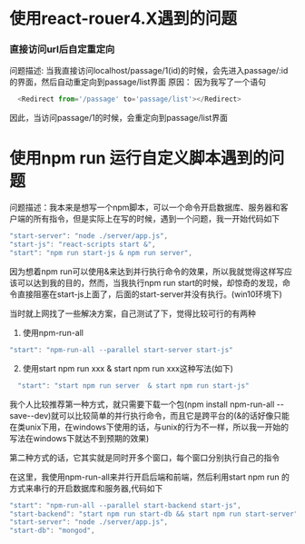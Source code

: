 # 使用react-rouer4.X遇到的问题

### 直接访问url后自定重定向
问题描述:
当我直接访问localhost/passage/1(id)的时候，会先进入passage/:id的界面，然后自动重定向到passage/list界面
原因：
因为我写了一个语句
```js
  <Redirect from='/passage' to='passage/list'></Redirect>
```
因此，当访问passage/1的时候，会重定向到passage/list界面


# 使用npm run 运行自定义脚本遇到的问题
问题描述：我本来是想写一个npm脚本，可以一个命令开启数据库、服务器和客户端的所有指令，但是实际上在写的时候，遇到一个问题，我一开始代码如下
```js
"start-server": "node ./server/app.js",
"start-js": "react-scripts start &",
"start": "npm run start-js & npm run server",
```
因为想着npm run可以使用&来达到并行执行命令的效果，所以我就觉得这样写应该可以达到我的目的，然而，当我执行npm run start的时候，却惊奇的发现，命令直接阻塞在start-js上面了，后面的start-server并没有执行。(win10环境下) 

当时就上网找了一些解决方案，自己测试了下，觉得比较可行的有两种
1. 使用npm-run-all
```js
"start": "npm-run-all --parallel start-server start-js"
```
2. 使用start npm run xxx & start npm run xxx这种写法(如下)
```js
  "start": "start npm run server  & start npm run start-js"
```
我个人比较推荐第一种方式，就只需要下载一个包(npm install npm-run-all --save--dev)就可以比较简单的并行执行命令，而且它是跨平台的(&的话好像只能在类unix下用，在windows下使用的话，与unix的行为不一样，所以我一开始的写法在windows下就达不到预期的效果)

第二种方式的话，它其实就是同时开多个窗口，每个窗口分别执行自己的指令 

在这里，我使用npm-run-all来并行开启后端和前端，然后利用start npm run 的方式来串行的开启数据库和服务器,代码如下
```js
"start": "npm-run-all --parallel start-backend start-js",
"start-backend": "start npm run start-db && start npm run start-server",
"start-server": "node ./server/app.js",
"start-db": "mongod",
```
